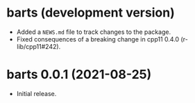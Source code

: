 # barts (development version)

* Added a `NEWS.md` file to track changes to the package.
* Fixed consequences of a breaking change in cpp11 0.4.0 (r-lib/cpp11#242).

# barts 0.0.1 (2021-08-25)

* Initial release.
